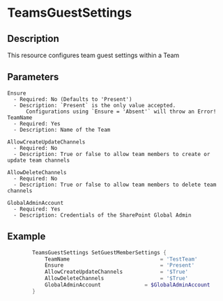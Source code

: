 # TeamsGuestSettings

## Description

This resource configures team guest settings within a Team

## Parameters

    Ensure
      - Required: No (Defaults to 'Present')
      - Description: `Present` is the only value accepted.
          Configurations using `Ensure = 'Absent'` will throw an Error!
    TeamName
      - Required: Yes
      - Description: Name of the Team

    AllowCreateUpdateChannels
      - Required: No
      - Description: True or false to allow team members to create or update team channels

    AllowDeleteChannels
      - Required: No
      - Description: True or false to allow team members to delete team channels

    GlobalAdminAccount
      - Required: Yes
      - Description: Credentials of the SharePoint Global Admin

## Example

```PowerShell
        TeamsGuestSettings SetGuestMemberSettings {
            TeamName                             = 'TestTeam'
            Ensure                               = 'Present'
            AllowCreateUpdateChannels            = '$True'
            AllowDeleteChannels                  = '$True'
            GlobalAdminAccount              = $GlobalAdminAccount
        }
```

